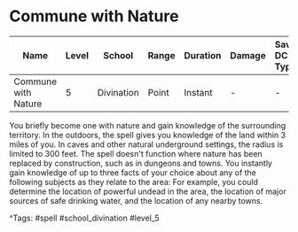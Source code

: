 # Commune with Nature

| Name | Level | School | Range | Duration | Damage | Save DC & Type |
|------|-------|--------|-------|----------|--------|----------------|
| Commune with Nature | 5 | Divination | Point | Instant | - | - |

You briefly become one with nature and gain knowledge of the surrounding territory. In the outdoors, the spell gives you knowledge of the land within 3 miles of you. In caves and other natural underground settings, the radius is limited to 300 feet. The spell doesn't function where nature has been replaced by construction, such as in dungeons and towns. You instantly gain knowledge of up to three facts of your choice about any of the following subjects as they relate to the area: For example, you could determine the location of powerful undead in the area, the location of major sources of safe drinking water, and the location of any nearby towns.

^Tags: #spell #school_divination #level_5